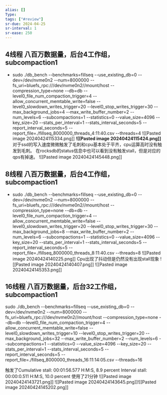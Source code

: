 ```yaml
---
alias: []
Type: 
tags: ["#review"]
sr-due: 2024-04-25
sr-interval: 1
sr-ease: 250
---
```


## 4线程 八百万数据量，后台4工作组，subcompaction1 

- sudo ./db_bench --benchmarks=fillseq --use_existing_db=0 --dev=/dev/nvme0n2 --num=8000000 --fs_uri=bluefs_rpc:///dev/nvme0n2//mount/host --compression_type=none --db=db --level0_file_num_compaction_trigger=4 --allow_concurrent_memtable_write=false --level0_slowdown_writes_trigger=20 --level0_stop_writes_trigger=30 --max_background_jobs=4 --max_write_buffer_number=2 --num_levels=6 --subcompactions=1 --statistics=0 --value_size=4096 --key_size=20 --stats_per_interval=1 --stats_interval_seconds=5 --report_interval_seconds=5 --report_file=./fillseq_8000000_threads_4:11:40.csv --threads=4
![[Pasted image 20240424115334.png]]
**![[Pasted image 20240424115424.png]]**
对于ssd的写入速度微微触发了毛刺和cpu基本处于平齐，cpu运算高时没有触发到毛刺。
在rocksdb的status信息中也可以看到没有触发stall，但是对应的qps有掉速。
![[Pasted image 20240424145448.png]]
## 8线程 八百万数据量，后台4工作组，subcompaction1 
- sudo ./db_bench --benchmarks=fillseq --use_existing_db=0 --dev=/dev/nvme0n2 --num=8000000 --fs_uri=bluefs_rpc:///dev/nvme0n2//mount/host --compression_type=none --db=db --level0_file_num_compaction_trigger=4 --allow_concurrent_memtable_write=false --level0_slowdown_writes_trigger=20 --level0_stop_writes_trigger=30 --max_background_jobs=8 --max_write_buffer_number=2 --num_levels=6 --subcompactions=1 --statistics=0 --value_size=4096 --key_size=20 --stats_per_interval=1 --stats_interval_seconds=5 --report_interval_seconds=5 --report_file=./fillseq_8000000_threads_8:11:40.csv --threads=8
![[Pasted image 20240424140225.png]]
Cpu出现了抖动但是仍然没有出现stall现象
![[Pasted image 20240424140407.png]]
![[Pasted image 20240424145353.png]]

## 16线程 八百万数据量，后台32工作组，subcompaction1 
sudo ./db_bench --benchmarks=fillseq --use_existing_db=0 --dev=/dev/nvme0n2 --num=8000000 --fs_uri=bluefs_rpc:///dev/nvme0n2//mount/host --compression_type=none --db=db --level0_file_num_compaction_trigger=4 --allow_concurrent_memtable_write=false --level0_slowdown_writes_trigger=10 --level0_stop_writes_trigger=20 --max_background_jobs=32 --max_write_buffer_number=2 --num_levels=6 --subcompactions=1 --statistics=0 --value_size=4096 --key_size=20 --stats_per_interval=1 --stats_interval_seconds=5 --report_interval_seconds=5 --report_file=./fillseq_8000000_threads_16:11:14:05.csv --threads=16

触发了Cumulative stall: 00:01:56.577 H:M:S, 8.9 percent
Interval stall: 00:00:0.511 H:M:S, 10.0 percent
使用了21分钟
![[Pasted image 20240424143721.png]]
![[Pasted image 20240424143645.png]]![[Pasted image 20240424145202.png]]